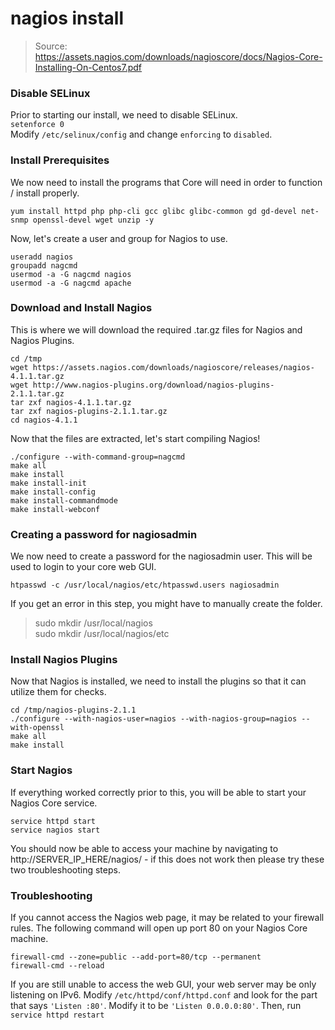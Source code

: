 # nagios install
>Source: https://assets.nagios.com/downloads/nagioscore/docs/Nagios-Core-Installing-On-Centos7.pdf

### Disable SELinux
Prior to starting our install, we need to disable SELinux.  
```setenforce 0```  
Modify ```/etc/selinux/config``` and change ```enforcing``` to ```disabled```.

### Install Prerequisites

We now need to install the programs that Core will need in order to function / install properly.

```yum install httpd php php-cli gcc glibc glibc-common gd gd-devel net-snmp openssl-devel wget unzip -y```

Now, let's create a user and group for Nagios to use.

```
useradd nagios
groupadd nagcmd
usermod -a -G nagcmd nagios
usermod -a -G nagcmd apache
```

### Download and Install Nagios
This is where we will download the required .tar.gz files for Nagios and Nagios Plugins.
```
cd /tmp
wget https://assets.nagios.com/downloads/nagioscore/releases/nagios-4.1.1.tar.gz
wget http://www.nagios-plugins.org/download/nagios-plugins-2.1.1.tar.gz
tar zxf nagios-4.1.1.tar.gz
tar zxf nagios-plugins-2.1.1.tar.gz
cd nagios-4.1.1
```
Now that the files are extracted, let's start compiling Nagios!
```
./configure --with-command-group=nagcmd
make all
make install
make install-init
make install-config
make install-commandmode
make install-webconf
```

### Creating a password for nagiosadmin
We now need to create a password for the nagiosadmin user. This will be used to login to your core web GUI.
```
htpasswd -c /usr/local/nagios/etc/htpasswd.users nagiosadmin
```
If you get an error in this step, you might have to manually create the folder.
> sudo mkdir /usr/local/nagios  
> sudo mkdir /usr/local/nagios/etc

### Install Nagios Plugins
Now that Nagios is installed, we need to install the plugins so that it can utilize them for checks.
```
cd /tmp/nagios-plugins-2.1.1
./configure --with-nagios-user=nagios --with-nagios-group=nagios --with-openssl
make all
make install
```
### Start Nagios
If everything worked correctly prior to this, you will be able to start your Nagios Core service.
```
service httpd start
service nagios start
```
You should now be able to access your machine by navigating to http://SERVER_IP_HERE/nagios/ - if this does not work then please try these two
troubleshooting steps.
### Troubleshooting
If you cannot access the Nagios web page, it may be related to your firewall rules. The following command will open up port 80 on your
Nagios Core machine.
```
firewall-cmd --zone=public --add-port=80/tcp --permanent
firewall-cmd --reload
```
If you are still unable to access the web GUI, your web server may be only listening on IPv6. Modify ```/etc/httpd/conf/httpd.conf```
and look for the part that says ```'Listen :80'```. Modify it to be ```'Listen 0.0.0.0:80'```. Then, run ```service httpd restart```
